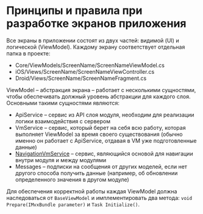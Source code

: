 # Принципы и правила при разработке экранов приложения

Все экраны в приложении состоят из двух частей: видимой (UI) и логической (ViewModel).
Каждому экрану соответствует отдельная папка в проекте:

* Core/ViewModels/ScreenName/ScreenNameViewModel.cs
* iOS/Views/ScreenName/ScreenNameViewController.cs
* Droid/Views/ScreenName/ScreenNameFragment.cs

ViewModel – абстракция экрана – работает с несколькими сущностями, чтобы обеспечивать должный уровень абстракции для каждого слоя. Основными такими сущностями являются:

* ApiService – сервис из API слоя модуля, необходим для реализации логики взаимодействия с сервером
* VmService – сервис, который берет на себя всю работу, которая выполняет ViewModel за время своего существования (обычно именно он работает с ApiService, отдавая в VM уже подготовленные данные)
* [NavigationVmService](rabota-s-navigatsiei.md) – сервис, являющийся основой для навигации внутри модуля и между модулями
* Messages – подписки на сообщения от других моделей, если нет другого способа получить данные (например, об обновлении определенного значения в другом модуле)

Для обеспечения корректной работы каждая ViewModel должна наследоваться от `BaseViewModel` и имплементировать два метода: `void Prepare(IMvxBundle parameter)` и `Task Initialize()`.
